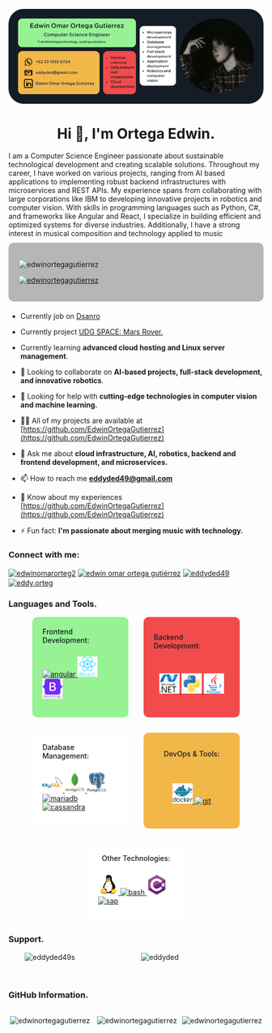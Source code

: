 <p align="center"> <img src="presentacion.png" alt="edwinortegagutierrez" style='border-radius:30px' /> </p>
<h1 align="center">Hi 👋, I'm Ortega Edwin.</h1>
<span style="text-align: center;"> I am a Computer Science Engineer passionate about sustainable technological
    development
    and creating scalable solutions. Throughout my career, I have worked on various projects,
    ranging from AI based applications to implementing robust backend infrastructures with
    microservices and REST APIs. My experience spans from collaborating with large corporations
    like IBM to developing innovative projects in robotics and computer vision. With skills in
    programming languages such as Python, C#, and frameworks like Angular and React, I
    specialize in building efficient and optimized systems for diverse industries. Additionally, I
    have a strong interest in musical composition and technology applied to music</span>
<div style="padding: 20px; background-color: #1a1a1a50; border-radius: 10px; margin: 10px 0 20px 0">
    <p align="left"> <img
            src="https://komarev.com/ghpvc/?username=edwinortegagutierrez&label=Profile%20views&color=0e75b6&style=flat"
            alt="edwinortegagutierrez" /> </p>
    <p align="left">
        <a href="https://github.com/ryo-ma/github-profile-trophy">
            <img src="https://github-profile-trophy.vercel.app/?username=edwinortegagutierrez"
                alt="edwinortegagutierrez" />
        </a>
    </p>
</div>

- Currently job on [Dsanro](https://dsanro.com/accountingservices/)

- Currently project [UDG SPACE: Mars Rover.](https://www.instagram.com/marsrover_udegspace/?theme=dark)

- Currently learning **advanced cloud hosting and Linux server management**.

- 👯 Looking to collaborate on **AI-based projects, full-stack development, and innovative robotics**.

- 🤝 Looking for help with **cutting-edge technologies in computer vision and machine learning.**

- 👨‍💻 All of my projects are available at
[https://github.com/EdwinOrtegaGutierrez](https://github.com/EdwinOrtegaGutierrez)

- 💬 Ask me about **cloud infrastructure, AI, robotics, backend and frontend development, and microservices.**

- 📫 How to reach me **eddyded49@gmail.com**

- 📄 Know about my experiences [https://github.com/EdwinOrtegaGutierrez](https://github.com/EdwinOrtegaGutierrez)

- ⚡ Fun fact: **I'm passionate about merging music with technology.**

<h3 align="left">Connect with me:</h3>
<p align="left">
    <a href="https://twitter.com/edwinomarorteg2" target="blank"><img align="center"
            src="https://raw.githubusercontent.com/rahuldkjain/github-profile-readme-generator/master/src/images/icons/Social/twitter.svg"
            alt="edwinomarorteg2" height="30" width="40" /></a>
    <a href="https://linkedin.com/in/edwin omar ortega gutiérrez" target="blank"><img align="center"
            src="https://raw.githubusercontent.com/rahuldkjain/github-profile-readme-generator/master/src/images/icons/Social/linked-in-alt.svg"
            alt="edwin omar ortega gutiérrez" height="30" width="40" /></a>
    <a href="https://fb.com/eddyded49" target="blank"><img align="center"
            src="https://raw.githubusercontent.com/rahuldkjain/github-profile-readme-generator/master/src/images/icons/Social/facebook.svg"
            alt="eddyded49" height="30" width="40" /></a>
    <a href="https://instagram.com/eddy.orteg" target="blank"><img align="center"
            src="https://raw.githubusercontent.com/rahuldkjain/github-profile-readme-generator/master/src/images/icons/Social/instagram.svg"
            alt="eddy.orteg" height="30" width="40" /></a>
</p>

<h3 align="left">Languages and Tools.</h3>
<div style="display: flex; flex-wrap: wrap; gap: 30px; justify-content:center;">
    <div style="padding: 20px; background-color: #97f294; border-radius: 10px; width: 150px; display: flex; justify-content: center; align-items: center; flex-wrap:wrap;">
        <span style='font-weight:500; margin-bottom:10px;color:#151c26;'>Frontend Development:</span>
        <p align="left" >
            <a href="https://angular.io" target="_blank" rel="noreferrer">
                <img src="https://angular.io/assets/images/logos/angular/angular.svg" alt="angular" width="40"
                    height="40" />
            </a>
            <a href="https://reactjs.org/" target="_blank" rel="noreferrer">
                <img src="https://raw.githubusercontent.com/devicons/devicon/master/icons/react/react-original-wordmark.svg"
                    alt="react" width="40" height="40" />
            </a>
            <a href="https://getbootstrap.com" target="_blank" rel="noreferrer">
                <img src="https://raw.githubusercontent.com/devicons/devicon/master/icons/bootstrap/bootstrap-plain-wordmark.svg"
                    alt="bootstrap" width="40" height="40" />
            </a>
        </p>
    </div>
    <div style="padding: 20px; background-color: #f24b4b; border-radius: 10px; width: 150px; display: flex; justify-content: center; align-items: center;flex-wrap:wrap;">
        <span style='font-weight:500; margin-bottom:10px;color:#151c26'>Backend Development:</span>
        <p align="left">
            <a href="https://dotnet.microsoft.com/" target="_blank" rel="noreferrer">
                <img src="https://raw.githubusercontent.com/devicons/devicon/master/icons/dot-net/dot-net-original-wordmark.svg"
                    alt="dotnet" width="40" height="40" />
            </a>
            <a href="https://www.python.org" target="_blank" rel="noreferrer">
                <img src="https://raw.githubusercontent.com/devicons/devicon/master/icons/python/python-original.svg"
                    alt="python" width="40" height="40" />
            </a>
            <a href="https://java.com/" target="_blank" rel="noreferrer">
                <img src="https://raw.githubusercontent.com/devicons/devicon/master/icons/java/java-original.svg"
                    alt="java" width="40" height="40" />
            </a>
        </p>
    </div>
    <div style="padding: 20px; background-color: #fff; border-radius: 10px; width: 150px; display: flex; justify-content: center; align-items: center;flex-wrap:wrap;">
        <span style='font-weight:500; margin-bottom:10px;color:#151c26'>Database Management:</span>
<p align="left">
    <a href="https://www.mysql.com/" target="_blank" rel="noreferrer">
        <img src="https://raw.githubusercontent.com/devicons/devicon/master/icons/mysql/mysql-original-wordmark.svg" 
            alt="mysql" width="40" height="40" />
    </a>
    <a href="https://www.mongodb.com/" target="_blank" rel="noreferrer">
        <img src="https://raw.githubusercontent.com/devicons/devicon/master/icons/mongodb/mongodb-original-wordmark.svg" 
            alt="mongodb" width="40" height="40" />
    </a>
    <a href="https://www.postgresql.org" target="_blank" rel="noreferrer">
        <img src="https://raw.githubusercontent.com/devicons/devicon/master/icons/postgresql/postgresql-original-wordmark.svg" 
            alt="postgresql" width="40" height="40" />
    </a>
    <a href="https://mariadb.org/" target="_blank" rel="noreferrer">
        <img src="https://www.vectorlogo.zone/logos/mariadb/mariadb-icon.svg" 
            alt="mariadb" width="40" height="40" />
    </a>
    <a href="https://cassandra.apache.org/" target="_blank" rel="noreferrer">
        <img src="https://www.vectorlogo.zone/logos/apache_cassandra/apache_cassandra-icon.svg" 
            alt="cassandra" width="40" height="40" />
    </a>
</p>
    </div>
    <div style="padding: 20px; background-color: #f2b749; border-radius: 10px; width: 150px; display: flex; justify-content: center; align-items: center;flex-wrap:wrap;">
        <span style='font-weight:500; margin-bottom:10px;color:#151c26'>DevOps & Tools:</span>
        <p align="left">
            <a href="https://www.docker.com/" target="_blank" rel="noreferrer">
                <img src="https://raw.githubusercontent.com/devicons/devicon/master/icons/docker/docker-original-wordmark.svg"
                    alt="docker" width="40" height="40" />
            </a>
            <a href="https://git-scm.com/" target="_blank" rel="noreferrer">
                <img src="https://www.vectorlogo.zone/logos/git-scm/git-scm-icon.svg" alt="git" width="40"
                    height="40" />
            </a>
        </p>
    </div>
    <div style="padding: 20px; background-color: #fff; border-radius: 10px; width: 150px; display: flex; justify-content: center; align-items: center;flex-wrap:wrap;">
        <span style='font-weight:500; margin-bottom:10px;color:#151c26'>Other Technologies:</span>
        <p align="left">
            <a href="https://www.linux.org/" target="_blank" rel="noreferrer">
                <img src="https://raw.githubusercontent.com/devicons/devicon/master/icons/linux/linux-original.svg"
                    alt="linux" width="40" height="40" />
            </a>
            <a href="https://www.gnu.org/software/bash/" target="_blank" rel="noreferrer">
                <img src="https://www.vectorlogo.zone/logos/gnu_bash/gnu_bash-icon.svg" alt="bash" width="40"
                    height="40" />
            </a>
            <a href="https://www.w3schools.com/cs/" target="_blank" rel="noreferrer">
                <img src="https://raw.githubusercontent.com/devicons/devicon/master/icons/csharp/csharp-original.svg"
                    alt="csharp" width="40" height="40" />
            </a>
            <a href="https://sap.com/" target="_blank" rel="noreferrer">
                <img src="https://www.vectorlogo.zone/logos/sap/sap-icon.svg" alt="sap" width="40" height="40" />
            </a>
        </p>
    </div>
</div>


<h3 align="left">Support.</h3>
<p style='display:flex; gap:20px; justify-content:center;'>
    <a href="https://www.buymeacoffee.com/eddyded49s"> 
        <img align="left"
            src="https://cdn.buymeacoffee.com/buttons/v2/default-yellow.png" 
            height="50" width="210"
            alt="eddyded49s" />
    </a>
    <a href="https://ko-fi.com/eddyded"> 
        <img align="left"
            src="https://cdn.ko-fi.com/cdn/kofi3.png?v=3" 
            height="50" width="210" 
            alt="eddyded" />
    </a>
</p>


<h3 align="left">GitHub Information.</h3>
<div style='display:flex; flex-wrap:wrap; gap:10px; justify-content:center;'>
<p><img align="center"
        src="https://github-readme-stats-git-masterrstaa-rickstaa.vercel.app/api/top-langs?username=EdwinOrtegaGutierrez&show_icons=true&locale=en&layout=compact"
        alt="edwinortegagutierrez" 
        height='200'/></p>

<p>&nbsp;<img align="center"
        src="https://github-readme-stats-git-masterrstaa-rickstaa.vercel.app/api?username=EdwinOrtegaGutierrez&show_icons=true&locale=en"
        alt="edwinortegagutierrez" height='200'/></p>

<p><img align="center" src="https://github-readme-streak-stats.herokuapp.com/?user=EdwinOrtegaGutierrez&"
        alt="edwinortegagutierrez" height='200'/></p>
</div>